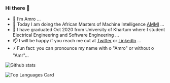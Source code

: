 ### Hi there 👋



- 🔭 I’m Amro ...
- 👯 Today I am doing the African Masters of Machine Intelligence [AMMI](https://aimsammi.org/) ...
- 🌱 I have graduated Oct 2020 from University of Khartum where I student Electrical Engineering and Software Engineering ...
- 📫 I will be happy if you reach me out at [Twitter](https://twitter.com/amrokamal1997) or [LinkedIn](https://www.linkedin.com/in/amro-kamal-161721162/) ...
- ⚡ Fun fact: you can pronounce my name with o "Amro" or without o "Amr"...

<!-- - 🤔 I’m looking for help with ...
- 💬 Ask me about  -->


![Github stats](https://github-readme-stats.vercel.app/api?username=amro-kamal&theme=highcontrast&show_icons=true&count_private=true)



![Top Languages Card](https://github-readme-stats.vercel.app/api/top-langs/?username=amro-kamal)
